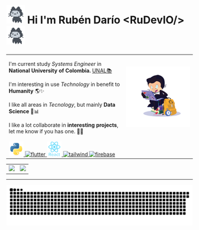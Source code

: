 <h1 > <img src="Octocats/pixeljumpcat.gif" width=50 ><img/> Hi I'm Rubén Darío <b>&lt;RuDevIO/&gt;</b> <img src="Octocats/pixeljumpcat.gif" width=50 ><img/></h1>

<table>
  <tr>
    <td>

I'm current study *Systems Engineer* in **National University of Colombia.** [UNAL📚](https://unal.edu.co/)
      

  I'm interesting in use *Technology* in benefit to **Humanity** 🌎✨

  I like all areas in *Tecnology*, but mainly **Data Science** 💾📊

  I like a lot collaborate in **interesting projects**, let me know if you has one. 👌🏼
    </td>
    <td>
      <img src="Octocats/studentcat.png"  width=350  ><img/>
    </td>
  </tr>
  <tr>
  <td>
         <a href="https://www.python.org" target="_blank" rel="noreferrer"> <img  src="https://raw.githubusercontent.com/devicons/devicon/master/icons/python/python-original.svg" alt="python" width="40" height="40"/> </a> 
   <a href="https://flutter.dev" target="_blank" rel="noreferrer"> <img  src="https://www.vectorlogo.zone/logos/flutterio/flutterio-icon.svg" alt="flutter" width="40" height="40"/> </a>
   <a href="https://reactjs.org/" target="_blank" rel="noreferrer"> <img  src="https://raw.githubusercontent.com/devicons/devicon/master/icons/react/react-original-wordmark.svg" alt="react" width="40" height="40"/> </a> 
   <a href="https://tailwindcss.com/" target="_blank" rel="noreferrer"> <img  src="https://www.vectorlogo.zone/logos/tailwindcss/tailwindcss-icon.svg" alt="tailwind" width="40" height="40"/> </a> 
  <a href="https://firebase.google.com/" target="_blank" rel="noreferrer"> <img  src="https://www.vectorlogo.zone/logos/firebase/firebase-icon.svg" alt="firebase" width="40" height="40"/> </a> 
  </td>
  </tr>
</table>

<table>
  <tr>
    <td>
       <a href="https://github.com/anuraghazra/github-readme-stats">
  <img src="http://github-readme-streak-stats.herokuapp.com?user=rguarnizo&theme=monokai-metallian&date_format=M%20j%5B%2C%20Y%5D" width=600/>
</a>
    </td>
    <td>
       <a href="https://github.com/anuraghazra/github-readme-stats">
  <img  src="https://spotify-github-profile.vercel.app/api/view?uid=0nda93skbfbzl9rkjwspds7ta&cover_image=true&theme=novatorem&bar_color=53b14f&bar_color_cover=false" />
</a>
    </td>
  </tr>
</table>


  --- 




  





  ![mishmanners snake gif](/github-contribution-grid-snake.svg)






